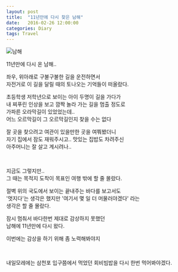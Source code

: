 ```yaml
---
layout: post
title:  "11년만에 다시 찾은 남해"
date:   2016-02-26 12:00:00 
categories: Diary
tags: Travel
---
```


![남해](https://lh3.googleusercontent.com/YOPsVRHVu5XHpvcNOgjuEWDogV9_jAvrvky1K6Ddv7GRJ0T68u5eHYl4TniIJYIPxWIKYlkdxgdhUBctv0FBJvLjTvdUOZUMOqKHUV9AD533LCmhD3NeLZ1TT4f41izko-K99DR2txfLVFwJTSfT0ssT5MMw5P8xhOqKDxrnCbJtcz0RW5xeocTmhyx657lstK5lZTOKKeSTeNYXSPi5L7qx8MP1pgZaDhNFNtpUZm3DM47ODHWVkWrbmxWhqU31L3i0SyeT4UEZ_M_UcaEu2xt22uWEOS1aIZ9oCwMVmycWciJ_ZzhDSq2_CsFFUOFzIzJvLF74xAM54Akgg76HzlBzCr9l9ixt_xcmrjgoHiK-GFB2tZgTOzp9bJopcS4jFULUed8vH80Pknq2AH6NY5LS1kDtnpHzIgJ5VCS0c_7I0ZdADtIoG8_uhK3L5TjX4BLwyuTd2SjtNYqtr6H58SU2NR3nt3O0YwwbTENo17a_Z1rh1rLBVeD6mN5oN6aE0SBv9G3Jsx_Llu0yttbwjvv2jtkx-kzU6Sjwjlr5lMkEZ1zqQFJSiB9Xj3xFBRNMXl64=w685-h683-no)  

11년만에 다시 온 남해..

좌우, 위아래로 구불구불한 길을 운전하면서   
자전거로 이 길을 달릴 때의 토나오는 기억들이 떠올랐다. 

초등학생 저학년으로 보이는 아이 두명이 길을 가다가   
내 찌푸린 인상을 보고 깜짝 놀라 가는 길을 멈출 정도로   
가파른 오라막길이 있었었는데..   
어느 오르막길이 그 오르막길인지 찾을 수는 없다

잘 곳을 찾으려고 여관이 있을만한 곳을 여쭤봤더니   
자기 집에서 잠도 재워주시고.. 맛있는 집밥도 차려주신  
아주머니는 잘 살고 계시려나..  

<!--more-->

<br>

지금도 그렇지만..  
그 때는 목적지 도착이 목표인 여행 밖에 할 줄 몰랐다.
 
절벽 위의 국도에서 보이는 끝내주는 바다를 보고서도   
'멋지다'는 생각은 했지만 '여기서 몇 일 더 머물러야겠다' 라는   
생각은 할 줄 몰랐다.

잠시 멈춰서 바다한번 제대로 감상하지 못했던  
남해에 11년만에 다시 왔다.

이번에는 감상을 하기 위해 좀 노력해봐야지   

<br>

내일모레에는 삼천포 입구쯤에서 먹었던 회비빔밥을 다시 한번 먹어봐야겠다.  

